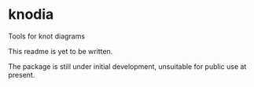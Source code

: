 # knodia

Tools for knot diagrams

This readme is yet to be written.

The package is still under initial development, unsuitable for public use at present.
